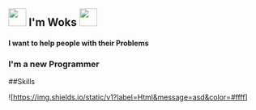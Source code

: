  ## <img src="https://cdn.discordapp.com/emojis/873578130873393222.gif?v=1" width="35px"> I'm Woks <img src="https://cdn.discordapp.com/emojis/873579263838785646.gif?v=1" width="35px">

#### I want to help people with their Problems

### I'm a new Programmer 

##Skills

![https://img.shields.io/static/v1?label=Html&message=asd&color=#ffff]
